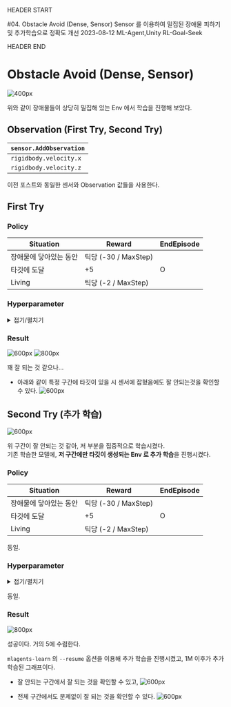 HEADER START

#04. Obstacle Avoid (Dense, Sensor)
Sensor 를 이용하여 밀집된 장애물 피하기 및 추가학습으로 정확도 개선
2023-08-12
ML-Agent,Unity
RL-Goal-Seek

HEADER END

# Obstacle Avoid (Dense, Sensor)

![400px](/imgs/post_imgs/mlagent_04/1.png)

위와 같이 장애물들이 상당히 밀집해 있는 Env 에서 학습을 진행해 보았다.

## Observation (First Try, Second Try)

| `sensor.AddObservation` |
| ----------------------- |
| `rigidbody.velocity.x`  |
| `rigidbody.velocity.z`  |

이전 포스트와 동일한 센서와 Observation 값들을 사용한다.

## First Try

### Policy

| Situation              | Reward               | EndEpisode |
| ---------------------- | -------------------- | ---------- |
| 장애물에 닿아있는 동안 | 틱당 (-30 / MaxStep) |            |
| 타깃에 도달            | +5                   | O          |
| Living                 | 틱당 (-2 / MaxStep)  |            |

### Hyperparameter

<details>
<summary>접기/펼치기</summary>

```
behaviors:
  RollerBall:
    trainer_type: ppo
    hyperparameters:
      batch_size: 10
      buffer_size: 100
      learning_rate: 3.0e-4
      beta: 5.0e-4
      epsilon: 0.2
      lambd: 0.99
      num_epoch: 3
      learning_rate_schedule: linear
      beta_schedule: constant
      epsilon_schedule: linear
    network_settings:
      normalize: false
      hidden_units: 128
      num_layers: 2
    reward_signals:
      extrinsic:
        gamma: 0.99
        strength: 1.0
    max_steps: 1000000
    time_horizon: 64
    summary_freq: 10000
```

</details>

### Result

![600px](/imgs/post_imgs/mlagent_04/2.webp)
![800px](/imgs/post_imgs/mlagent_04/5.png)

꽤 잘 되는 것 같으나...

- 아래와 같이 특정 구간에 타깃이 있을 시 센서에 잡혔음에도 잘 안되는것을 확인할 수 있다.
  ![600px](/imgs/post_imgs/mlagent_04/3.webp)

## Second Try (추가 학습)

![600px](/imgs/post_imgs/mlagent_04/4.png)

위 구간이 잘 안되는 것 같아, 저 부분을 집중적으로 학습시켰다.  
기존 학습한 모델에, **저 구간에만 타깃이 생성되는 Env 로 추가 학습**을 진행시켰다.

### Policy

| Situation              | Reward               | EndEpisode |
| ---------------------- | -------------------- | ---------- |
| 장애물에 닿아있는 동안 | 틱당 (-30 / MaxStep) |            |
| 타깃에 도달            | +5                   | O          |
| Living                 | 틱당 (-2 / MaxStep)  |            |

동일.

### Hyperparameter

<details>
<summary>접기/펼치기</summary>

```
behaviors:
  RollerBall:
    trainer_type: ppo
    hyperparameters:
      batch_size: 10
      buffer_size: 100
      learning_rate: 3.0e-4
      beta: 5.0e-4
      epsilon: 0.2
      lambd: 0.99
      num_epoch: 3
      learning_rate_schedule: linear
      beta_schedule: constant
      epsilon_schedule: linear
    network_settings:
      normalize: false
      hidden_units: 128
      num_layers: 2
    reward_signals:
      extrinsic:
        gamma: 0.99
        strength: 1.0
    max_steps: 1000000
    time_horizon: 64
    summary_freq: 10000
```

</details>

동일.

### Result

![800px](/imgs/post_imgs/mlagent_04/6.png)

성공이다. 거의 5에 수렴한다.

`mlagents-learn` 의 `--resume` 옵션을 이용해 추가 학습을 진행시켰고, 1M 이후가 추가 학습된 그래프이다.

- 잘 안되는 구간에서 잘 되는 것을 확인할 수 있고,
  ![600px](/imgs/post_imgs/mlagent_04/7.webp)

- 전체 구간에서도 문제없이 잘 되는 것을 확인할 수 있다.
  ![600px](/imgs/post_imgs/mlagent_04/8.webp)
